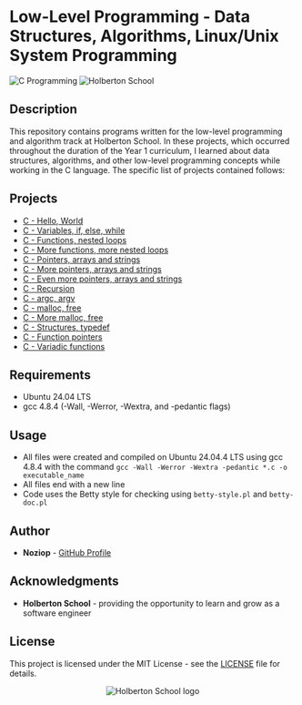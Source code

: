 # Low-Level Programming - Data Structures, Algorithms, Linux/Unix System Programming

![C Programming](https://img.shields.io/badge/C-Programming-blue.svg)
![Holberton School](https://img.shields.io/badge/Holberton-School-red.svg)

## Description

This repository contains programs written for the low-level programming and algorithm track at Holberton School. In these projects, which occurred throughout the duration of the Year 1 curriculum, I learned about data structures, algorithms, and other low-level programming concepts while working in the C language. The specific list of projects contained follows:

## Projects

* [C - Hello, World](./hello_world)
* [C - Variables, if, else, while](./variables_if_else_while)
* [C - Functions, nested loops](./functions_nested_loops)
* [C - More functions, more nested loops](./more_functions_nested_loops)
* [C - Pointers, arrays and strings](./pointers_arrays_strings)
* [C - More pointers, arrays and strings](./pointers_arrays_strings)
* [C - Even more pointers, arrays and strings](./pointers_arrays_strings)
* [C - Recursion](./recursion)
* [C - argc, argv](./argc_argv)
* [C - malloc, free](./malloc_free)
* [C - More malloc, free](./more_malloc_free)
* [C - Structures, typedef](./structures_typedef)
* [C - Function pointers](./function_pointers)
* [C - Variadic functions](./variadic_functions)


## Requirements

* Ubuntu 24.04 LTS
* gcc 4.8.4 (-Wall, -Werror, -Wextra, and -pedantic flags)

## Usage

* All files were created and compiled on Ubuntu 24.04.4 LTS using gcc 4.8.4 with the command `gcc -Wall -Werror -Wextra -pedantic *.c -o executable_name`
* All files end with a new line
* Code uses the Betty style for checking using `betty-style.pl` and `betty-doc.pl`

## Author

* **Noziop** - [GitHub Profile](https://github.com/Noziop)

## Acknowledgments

* **Holberton School** - providing the opportunity to learn and grow as a software engineer

## License

This project is licensed under the MIT License - see the [LICENSE](LICENSE) file for details.


<p align="center">
  <img
   src="https://cdn.prod.website-files.com/64107f65f30b69371e3d6bfa/65c6179aa44b63fa4f31e7ad_Holberton-Logo-Cherry.svg"
   alt="Holberton School logo">
</p>
